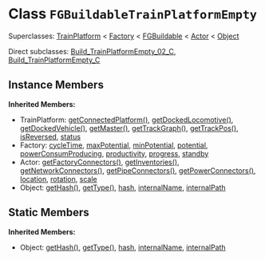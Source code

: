 # Class <code>FGBuildableTrainPlatformEmpty</code>

Superclasses: <a href="TrainPlatform.md">TrainPlatform</a> < <a href="Factory.md">Factory</a> < <a href="FGBuildable.md">FGBuildable</a> < <a href="Actor.md">Actor</a> < <a href="Object.md">Object</a>

Direct subclasses: <a href="Build_TrainPlatformEmpty_02_C.md">Build_TrainPlatformEmpty_02_C</a>, <a href="Build_TrainPlatformEmpty_C.md">Build_TrainPlatformEmpty_C</a>


## Instance Members
<b>Inherited Members:</b>
- TrainPlatform: <a href="TrainPlatform.md#user-content-get-connected-platform">getConnectedPlatform()</a>, <a href="TrainPlatform.md#user-content-get-docked-locomotive">getDockedLocomotive()</a>, <a href="TrainPlatform.md#user-content-get-docked-vehicle">getDockedVehicle()</a>, <a href="TrainPlatform.md#user-content-get-master">getMaster()</a>, <a href="TrainPlatform.md#user-content-get-track-graph">getTrackGraph()</a>, <a href="TrainPlatform.md#user-content-get-track-pos">getTrackPos()</a>, <a href="TrainPlatform.md#user-content-is-reversed">isReversed</a>, <a href="TrainPlatform.md#user-content-status">status</a>
- Factory: <a href="Factory.md#user-content-cycle-time">cycleTime</a>, <a href="Factory.md#user-content-max-potential">maxPotential</a>, <a href="Factory.md#user-content-min-potential">minPotential</a>, <a href="Factory.md#user-content-potential">potential</a>, <a href="Factory.md#user-content-power-consum-producing">powerConsumProducing</a>, <a href="Factory.md#user-content-productivity">productivity</a>, <a href="Factory.md#user-content-progress">progress</a>, <a href="Factory.md#user-content-standby">standby</a>
- Actor: <a href="Actor.md#user-content-get-factory-connectors">getFactoryConnectors()</a>, <a href="Actor.md#user-content-get-inventories">getInventories()</a>, <a href="Actor.md#user-content-get-network-connectors">getNetworkConnectors()</a>, <a href="Actor.md#user-content-get-pipe-connectors">getPipeConnectors()</a>, <a href="Actor.md#user-content-get-power-connectors">getPowerConnectors()</a>, <a href="Actor.md#user-content-location">location</a>, <a href="Actor.md#user-content-rotation">rotation</a>, <a href="Actor.md#user-content-scale">scale</a>
- Object: <a href="Object.md#user-content-get-hash">getHash()</a>, <a href="Object.md#user-content-get-type">getType()</a>, <a href="Object.md#user-content-hash">hash</a>, <a href="Object.md#user-content-internal-name">internalName</a>, <a href="Object.md#user-content-internal-path">internalPath</a>
## Static Members
<b>Inherited Members:</b>
- Object: <a href="Object.md#user-content-s-get-hash">getHash()</a>, <a href="Object.md#user-content-s-get-type">getType()</a>, <a href="Object.md#user-content-s-hash">hash</a>, <a href="Object.md#user-content-s-internal-name">internalName</a>, <a href="Object.md#user-content-s-internal-path">internalPath</a>